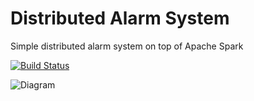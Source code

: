 # Distributed Alarm System

Simple distributed alarm system on top of Apache Spark

[![Build Status](https://travis-ci.org/vitalibo/distributed-alarm-system.svg?branch=master)](https://travis-ci.org/vitalibo/distributed-alarm-system)

![Diagram](https://www.lucidchart.com/publicSegments/view/e3fc7e7a-f13a-4ae6-95e9-e29c8e73108f/image.png)

